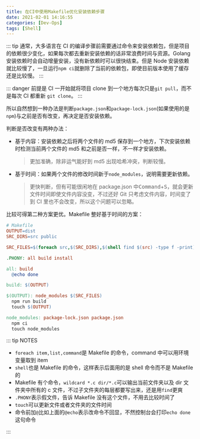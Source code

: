 ```yaml
---
title: 在CI中使用Makefile优化安装依赖步骤
date: 2021-02-01 14:16:55
categories: [Dev-Ops]
tags: [Shell]
---
```


::: tip
通常，大多语言在 CI 的编译步骤前需要通过命令来安装依赖包，但是项目的依赖很少变化，如果每次都去重新安装依赖的话非常浪费时间与资源。Golang 安装依赖时会自动增量安装，没有新依赖时可以很快结束。但是 Node 安装依赖就比较慢了，一旦运行`npm ci`就删除了当前的依赖包，即使目前版本使用了缓存还是比较慢。
:::

<!-- more -->

::: danger
前提是 CI 一开始就将项目 clone 到一个地方每次只是`git pull`，而不是每次 CI 都重新 `git clone`。
:::

所以自然想到一种办法是判断`package.json`和`package-lock.json`(如果使用的是`npm`)与之前是否有改变，再决定是否安装依赖。

判断是否改变有两种办法：

- 基于内容：安装依赖之后将两个文件的 md5 保存到一个地方，下次安装依赖时检测当前两个文件的 md5 和之前是否一样，不一样才安装依赖。
  > 更加准确，除非运气能好到 md5 出现哈希冲突，判断较慢。
- 基于时间：如果两个文件的修改时间新于`node_modules`，说明需要更新依赖。
  > 更快判断，但有可能很闲地在 package.json 中<kbd>Command</kbd>+<kbd>S</kbd>，就会更新文件时间即使文件内容没变，不过还好 Git 只考虑文件内容，时间变了到 CI 里也不会改变，所以这个问题可以忽略。

比较可得第二种方案更优。Makefile 整好基于时间的方案：

```makefile
# Makefile
OUTPUT=dist
SRC_DIRS=src public

SRC_FILES=$(foreach src,$(SRC_DIRS),$(shell find $(src) -type f -print))

.PHONY: all build install

all: build
  @echo done

build: $(OUTPUT)

$(OUTPUT): node_modules $(SRC_FILES)
  npm run build
  touch $(OUTPUT)

node_modules: package-lock.json package.json
  npm ci
  touch node_modules
```

::: tip NOTES

- `foreach item,list,command`是 Makefile 的命令，command 中可以用环境变量取到 item
- `shell`也是 Makefile 的命令，这样表示后面用的是 shell 命令而不是 Makefile 的
- Makefile 有个命令，`wildcard *.c dir/*.c`可以输出当前文件夹以及 dir 文件夹中所有的 c 文件，不过子文件夹的每层都要写出来，还是用`find`更爽
- `.PHONY`表示假文件，告诉 Makefile 没有这个文件，不用去比较时间了
- `touch`可以更新文件或者文件夹的文件时间
- 命令前加`@`比如上面的`@echo`表示改命令不回显，不然控制台会打印`echo done`这句命令

:::
